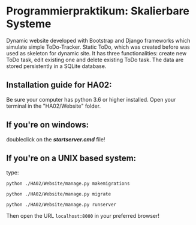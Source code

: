 # Programmierpraktikum: Skalierbare Systeme

Dynamic website developed with Bootstrap and Django frameworks which simulate simple ToDo-Tracker. Static ToDo, which was created before was used as skeleton for dynamic site. It has three functionalities: create new ToDo task, edit existing one and delete existing ToDo task. The data are stored persistently in a SQLite database.

## Installation guide for HA02:

Be sure your computer has python 3.6 or higher installed. Open your terminal in the "HA02/Website" folder.

## If you're on windows:
doubleclick on the **_startserver.cmd_** file!

## If you're on a UNIX based system:

type:
```
python ./HA02/Website/manage.py makemigrations

python ./HA02/Website/manage.py migrate

python ./HA02/Website/manage.py runserver
```
Then open the URL ```localhost:8000``` in your preferred browser!
